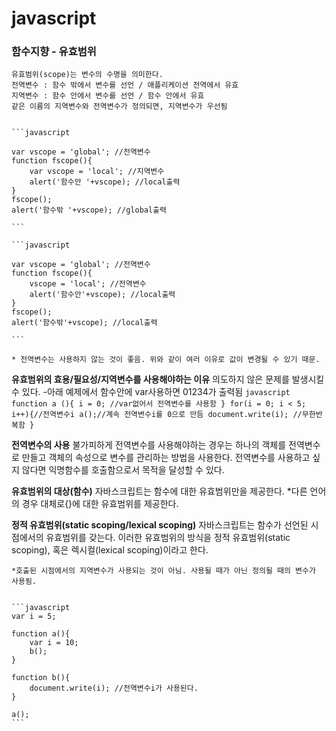 # javascript

### 함수지향 - 유효범위
	유효범위(scope)는 변수의 수명을 의미한다.
	전역변수 : 함수 밖에서 변수를 선언 / 애플리케이션 전역에서 유효
	지역변수 : 함수 안에서 변수를 선언 / 함수 안에서 유효
	같은 이름의 지역변수와 전역변수가 정의되면, 지역변수가 우선됨


	```javascript

	var vscope = 'global'; //전역변수
	function fscope(){
	    var vscope = 'local'; //지역변수
	    alert('함수안 '+vscope); //local출력
	} 
	fscope();
	alert('함수밖 '+vscope); //global출력

	```

	```javascript

	var vscope = 'global'; //전역변수
	function fscope(){
	    vscope = 'local'; //전역변수
	    alert('함수안'+vscope); //local출력
	}
	fscope();
	alert('함수밖'+vscope); //local출력

	```

	* 전역변수는 사용하지 않는 것이 좋음. 위와 같이 여러 이유로 값이 변경될 수 있기 때문.



**유효범위의 효용/필요성/지역변수를 사용해야하는 이유**
	의도하지 않은 문제를 발생시킬 수 있다.
	-아래 예제에서 함수안에 var사용하면 01234가 출력됨
	```javascript
	function a (){
	    i = 0; //var없어서 전역변수를 사용함
	}
	for(i = 0; i < 5; i++){//전역변수i
	    a();//계속 전역변수i를 0으로 만듬
	    document.write(i); //무한반복함
	}
	```




**전역변수의 사용**
	불가피하게 전역변수를 사용해야하는 경우는 하나의 객체를 전역변수로 만들고 객체의 속성으로 변수를 관리하는 방법을 사용한다.
	전역변수를 사용하고 싶지 않다면 익명함수를 호출함으로서 목적을 달성할 수 있다.



**유효범위의 대상(함수)**
	자바스크립트는 함수에 대한 유효범위만을 제공한다.
	*다른 언어의 경우 대체로{}에 대한 유효범위를 제공한다.



**정적 유효범위(static scoping/lexical scoping)**
	자바스크립트는 함수가 선언된 시점에서의 유효범위를 갖는다. 이러한 유효범위의 방식을 정적 유효범위(static scoping), 혹은 렉시컬(lexical scoping)이라고 한다. 

	*호출된 시점에서의 지역변수가 사용되는 것이 아님. 사용될 때가 아닌 정의될 때의 변수가 사용됨.


	```javascript
	var i = 5;
 
	function a(){
	    var i = 10;
	    b();
	}
	 
	function b(){
	    document.write(i); //전역변수i가 사용된다.
	}
	 
	a();
	```
